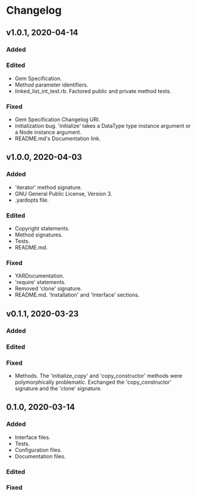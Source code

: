 # Changelog

## v1.0.1, 2020-04-14

### Added

### Edited

- Gem Specification.
- Method parameter identifiers.
- linked_list_int_test.rb. Factored public and private method tests.

### Fixed

- Gem Specification Changelog URI.
- initialization bug. 'initialize' takes a DataType type instance argument or
 a Node instance argument.
- README.md's Documentation link.

## v1.0.0, 2020-04-03

### Added

- 'iterator' method signature.
- GNU General Public License, Version 3.
- .yardopts file.

### Edited

- Copyright statements.
- Method signatures.
- Tests.
- README.md.

### Fixed

- YARDocumentation.
- 'require' statements.
- Removed 'clone' signature.
- README.md. 'Installation' and 'Interface' sections.

## v0.1.1, 2020-03-23

### Added

### Edited

### Fixed

- Methods. The 'initialize_copy' and 'copy_constructor' methods were
 polymorphically problematic. Exchanged the 'copy_constructor' signature and
  the 'clone' signature.

## 0.1.0, 2020-03-14

### Added

- Interface files.
- Tests.
- Configuration files.
- Documentation files.

### Edited

### Fixed
